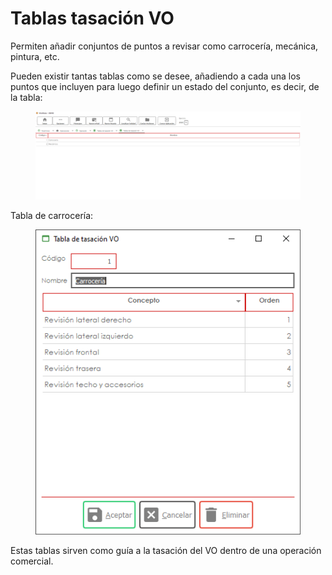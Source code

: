 # Tablas tasación VO

Permiten añadir conjuntos de puntos a revisar como carrocería, mecánica, pintura, etc.

Pueden existir tantas tablas como se desee, añadiendo a cada una los puntos que incluyen para luego definir un estado del conjunto, es decir, de la tabla:

<figure><img src="../../../.gitbook/assets/imagen (2).png" alt=""><figcaption></figcaption></figure>

Tabla de carrocería:

<figure><img src="../../../.gitbook/assets/imagen (8).png" alt=""><figcaption></figcaption></figure>

Estas tablas sirven como guía a la tasación del VO dentro de una operación comercial.
